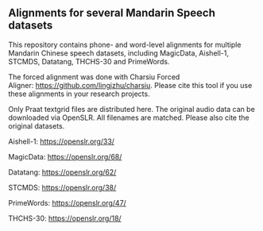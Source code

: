 ## Alignments for several Mandarin Speech datasets

This repository contains phone- and word-level alignments for multiple Mandarin Chinese speech datasets, including MagicData, Aishell-1, STCMDS, Datatang, THCHS-30 and PrimeWords.

The forced alignment was done with Charsiu Forced Aligner: https://github.com/lingjzhu/charsiu. Please cite this tool if you use these alignments in your research projects.

Only Praat textgrid files are distributed here. The original audio data can be downloaded via OpenSLR. All filenames are matched. Please also cite the original datasets. 

Aishell-1: https://openslr.org/33/

MagicData: https://openslr.org/68/

Datatang: https://openslr.org/62/

STCMDS: https://openslr.org/38/

PrimeWords: https://openslr.org/47/

THCHS-30: https://openslr.org/18/
